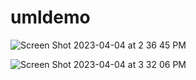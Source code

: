 # umldemo



![Screen Shot 2023-04-04 at 2 36 45 PM](https://user-images.githubusercontent.com/10773482/229887786-8465420a-091b-4888-a538-7309e799a018.png)



![Screen Shot 2023-04-04 at 3 32 06 PM](https://user-images.githubusercontent.com/10773482/229900412-04adb94c-50fa-47c8-bce3-7818157c0acd.png)


